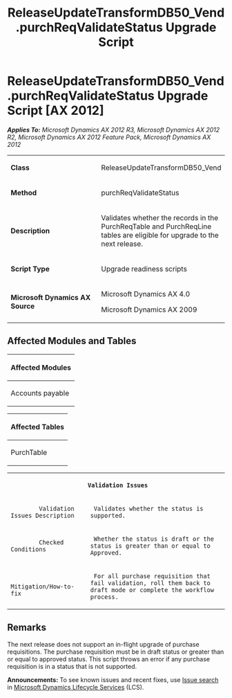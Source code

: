﻿---
title: ReleaseUpdateTransformDB50_Vend.purchReqValidateStatus Upgrade Script
TOCTitle: ReleaseUpdateTransformDB50_Vend.purchReqValidateStatus Upgrade Script
ms:assetid: bf3c1644-178d-2154-46b4-6f8798b768d1
ms:mtpsurl: https://msdn.microsoft.com/en-us/library/JJ686752(v=AX.60)
ms:contentKeyID: 49710950
ms.date: 05/18/2015
mtps_version: v=AX.60
---

# ReleaseUpdateTransformDB50\_Vend.purchReqValidateStatus Upgrade Script [AX 2012]


_**Applies To:** Microsoft Dynamics AX 2012 R3, Microsoft Dynamics AX 2012 R2, Microsoft Dynamics AX 2012 Feature Pack, Microsoft Dynamics AX 2012_

<table>
<colgroup>
<col style="width: 50%" />
<col style="width: 50%" />
</colgroup>
<tbody>
<tr class="odd">
<td><p><strong>Class</strong></p></td>
<td><p>ReleaseUpdateTransformDB50_Vend</p></td>
</tr>
<tr class="even">
<td><p><strong>Method</strong></p></td>
<td><p>purchReqValidateStatus</p></td>
</tr>
<tr class="odd">
<td><p><strong>Description</strong></p></td>
<td><p>Validates whether the records in the PurchReqTable and PurchReqLine tables are eligible for upgrade to the next release.</p></td>
</tr>
<tr class="even">
<td><p><strong>Script Type</strong></p></td>
<td><p>Upgrade readiness scripts</p></td>
</tr>
<tr class="odd">
<td><p><strong>Microsoft Dynamics AX Source</strong></p></td>
<td><p>Microsoft Dynamics AX 4.0</p>
<p>Microsoft Dynamics AX 2009</p></td>
</tr>
</tbody>
</table>


## Affected Modules and Tables

<table>
<colgroup>
<col style="width: 100%" />
</colgroup>
<thead>
<tr class="header">
<th><p>Affected Modules</p></th>
</tr>
</thead>
<tbody>
<tr class="odd">
<td><p>Accounts payable</p></td>
</tr>
</tbody>
</table>


<table>
<colgroup>
<col style="width: 100%" />
</colgroup>
<thead>
<tr class="header">
<th><p>Affected Tables</p></th>
</tr>
</thead>
<tbody>
<tr class="odd">
<td><p>PurchTable</p></td>
</tr>
</tbody>
</table>


<table xmlns="http://www.w3.org/1999/xhtml">
              <tr><th colspan="2">
		
   <p>
   
	 Validation Issues
  </p>
  </th></tr>
              <tr><td>
		
   <p>
   
	 
            Validation Issues Description
          
  </p>
  </td><td>
		
   <p>
   
	 Validates whether the status is supported.
  </p>
  </td></tr>
              <tr><td>
		
   <p>
   
	 
            Checked Conditions
          
  </p>
  </td><td>
		
   <p>
   
	 Whether the status is draft or the status is greater than or equal to Approved.
  </p>
  </td></tr>
              <tr><td>
		
   <p>
   
	 
            Mitigation/How-to-fix
          
  </p>
  </td><td>
		
   <p>
   
	 For all purchase requisition that fail validation, roll them back to draft mode or complete the workflow process.
  </p>
  </td></tr>
            </table>


## Remarks

The next release does not support an in-flight upgrade of purchase requisitions. The purchase requisition must be in draft status or greater than or equal to approved status. This script throws an error if any purchase requisition is in a status that is not supported.

  
**Announcements:** To see known issues and recent fixes, use [Issue search](http://go.microsoft.com/fwlink/?linkid=389258) in [Microsoft Dynamics Lifecycle Services](http://go.microsoft.com/fwlink/?linkid=306505) (LCS).

